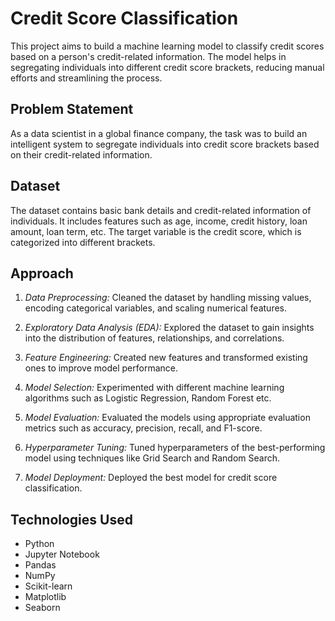 # Credit Score Classification

This project aims to build a machine learning model to classify credit scores based on a person's credit-related information. The model helps in segregating individuals into different credit score brackets, reducing manual efforts and streamlining the process.

## Problem Statement

As a data scientist in a global finance company, the task was to build an intelligent system to segregate individuals into credit score brackets based on their credit-related information. 

## Dataset

The dataset contains basic bank details and credit-related information of individuals. It includes features such as age, income, credit history, loan amount, loan term, etc. The target variable is the credit score, which is categorized into different brackets.

## Approach

1. *Data Preprocessing:* Cleaned the dataset by handling missing values, encoding categorical variables, and scaling numerical features.

2. *Exploratory Data Analysis (EDA):* Explored the dataset to gain insights into the distribution of features, relationships, and correlations.

3. *Feature Engineering:* Created new features and transformed existing ones to improve model performance.

4. *Model Selection:* Experimented with different machine learning algorithms such as Logistic Regression, Random Forest etc.

5. *Model Evaluation:* Evaluated the models using appropriate evaluation metrics such as accuracy, precision, recall, and F1-score.

6. *Hyperparameter Tuning:* Tuned hyperparameters of the best-performing model using techniques like Grid Search and Random Search.

7. *Model Deployment:* Deployed the best model for credit score classification.

## Technologies Used

- Python
- Jupyter Notebook
- Pandas
- NumPy
- Scikit-learn
- Matplotlib
- Seaborn
